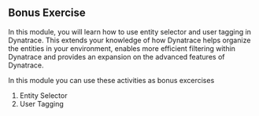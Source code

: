 ## Bonus Exercise

In this module, you will learn how to use entity selector and user tagging in Dynatrace. This extends your knowledge of how Dynatrace helps organize the entities in your environment, enables more efficient filtering within Dynatrace and provides an expansion on the advanced features of Dynatrace.

In this module you can use these activities as bonus excercises
 
1. Entity Selector
1. User Tagging
